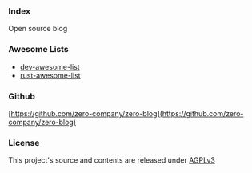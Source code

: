 ### Index

Open source blog

### Awesome Lists

- [dev-awesome-list](dev-awesome-list.md)
- [rust-awesome-list](rust-awesome-list.md)

### Github

[https://github.com/zero-company/zero-blog](https://github.com/zero-company/zero-blog)

### License

This project's source and contents are released under [AGPLv3](https://github.com/zero-company/zero-blog/blob/main/LICENSE)
